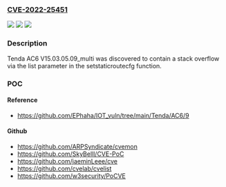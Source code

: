### [CVE-2022-25451](https://cve.mitre.org/cgi-bin/cvename.cgi?name=CVE-2022-25451)

![](https://img.shields.io/static/v1?label=Product&message=n%2Fa&color=blue)
![](https://img.shields.io/static/v1?label=Version&message=n%2Fa&color=blue)
![](https://img.shields.io/static/v1?label=Vulnerability&message=n%2Fa&color=brighgreen)

### Description

Tenda AC6 V15.03.05.09_multi was discovered to contain a stack overflow via the list parameter in the setstaticroutecfg function.

### POC

#### Reference

- <https://github.com/EPhaha/IOT_vuln/tree/main/Tenda/AC6/9>

#### Github

- <https://github.com/ARPSyndicate/cvemon>
- <https://github.com/SkyBelll/CVE-PoC>
- <https://github.com/jaeminLeee/cve>
- <https://github.com/cvelab/cvelist>
- <https://github.com/w3security/PoCVE>
